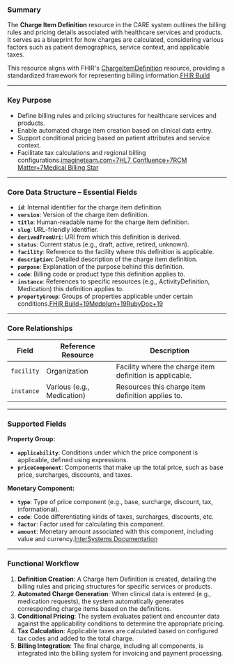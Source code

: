 ### Summary

The **Charge Item Definition** resource in the CARE system outlines the billing rules and pricing details associated with healthcare services and products. It serves as a blueprint for how charges are calculated, considering various factors such as patient demographics, service context, and applicable taxes.

This resource aligns with FHIR's [ChargeItemDefinition](https://build.fhir.org/chargeitemdefinition.html) resource, providing a standardized framework for representing billing information.[FHIR Build](https://build.fhir.org/chargeitemdefinition.html?utm_source=chatgpt.com)

---

### Key Purpose

- Define billing rules and pricing structures for healthcare services and products.
- Enable automated charge item creation based on clinical data entry.
- Support conditional pricing based on patient attributes and service context.
- Facilitate tax calculations and regional billing configurations.[imagineteam.com+7HL7 Confluence+7RCM Matter+7](https://confluence.hl7.org/spaces/FHIR/pages/66929138/Chargeitemdefinition%2BFhir%2BResource%2BProposal?utm_source=chatgpt.com)[Medical Billing Star](https://www.medicalbillingstar.com/medgen-ehr/work-flow.html?utm_source=chatgpt.com)

---

### Core Data Structure – Essential Fields

- **`id`**: Internal identifier for the charge item definition.
- **`version`**: Version of the charge item definition.
- **`title`**: Human-readable name for the charge item definition.
- **`slug`**: URL-friendly identifier.
- **`derivedFromUri`**: URI from which this definition is derived.
- **`status`**: Current status (e.g., draft, active, retired, unknown).
- **`facility`**: Reference to the facility where this definition is applicable.
- **`description`**: Detailed description of the charge item definition.
- **`purpose`**: Explanation of the purpose behind this definition.
- **`code`**: Billing code or product type this definition applies to.
- **`instance`**: References to specific resources (e.g., ActivityDefinition, Medication) this definition applies to.
- **`propertyGroup`**: Groups of properties applicable under certain conditions.[FHIR Build+19Medplum+19RubyDoc+19](https://www.medplum.com/docs/api/fhir/resources/chargeitemdefinition?utm_source=chatgpt.com)

---

### Core Relationships

| Field      | Reference Resource         | Description                                              |
| ---------- | -------------------------- | -------------------------------------------------------- |
| `facility` | Organization               | Facility where the charge item definition is applicable. |
| `instance` | Various (e.g., Medication) | Resources this charge item definition applies to.        |

---

### Supported Fields

**Property Group:**

- **`applicability`**: Conditions under which the price component is applicable, defined using expressions.
- **`priceComponent`**: Components that make up the total price, such as base price, surcharges, discounts, and taxes.

**Monetary Component:**

- **`type`**: Type of price component (e.g., base, surcharge, discount, tax, informational).
- **`code`**: Code differentiating kinds of taxes, surcharges, discounts, etc.
- **`factor`**: Factor used for calculating this component.
- **`amount`**: Monetary amount associated with this component, including value and currency.[InterSystems Documentation](https://docs.intersystems.com/irisforhealthlatest/csp/documatic/%25CSP.Documatic.cls?CLASSNAME=HS.FHIR.DTL.vR4.Model.Element.ChargeItemDefinition.propertyGroup.priceComponent&LIBRARY=HSSYS&utm_source=chatgpt.com)

---

### Functional Workflow

1. **Definition Creation**: A Charge Item Definition is created, detailing the billing rules and pricing structures for specific services or products.
2. **Automated Charge Generation**: When clinical data is entered (e.g., medication requests), the system automatically generates corresponding charge items based on the definitions.
3. **Conditional Pricing**: The system evaluates patient and encounter data against the applicability conditions to determine the appropriate pricing.
4. **Tax Calculation**: Applicable taxes are calculated based on configured tax codes and added to the total charge.
5. **Billing Integration**: The final charge, including all components, is integrated into the billing system for invoicing and payment processing.
